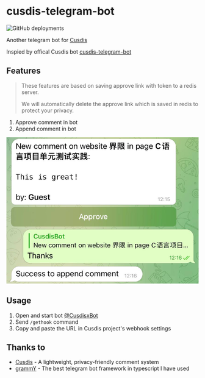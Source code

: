# cusdis-telegram-bot

![GitHub deployments](https://img.shields.io/github/deployments/WingLim/cusdis-telegram-bot/production?label=vercel&logo=vercel&logoColor=white)

Another telegram bot for [Cusdis](https://github.com/djyde/cusdis)

Inspied by offical Cusdis bot [cusdis-telegram-bot](https://github.com/djyde/cusdis-telegram-bot)

## Features

> These features are based on saving approve link with token to a redis server.
> 
> We will automatically delete the approve link which is saved in redis to protect your privacy.

1. Approve comment in bot
2. Append comment in bot

![Features example](features.jpg)

## Usage

1. Open and start bot [@CusdisxBot](https://t.me/cusdisxbot)
2. Send `/gethook` command
3. Copy and paste the URL in Cusdis project's webhook settings


## Thanks to

- [Cusdis](https://github.com/djyde/cusdis) - A lightweight, privacy-friendly comment system
- [grammY](https://github.com/grammyjs/grammY) - The best telegram bot framework in typescript I have used